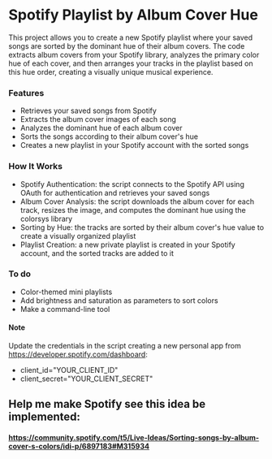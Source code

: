 # Spotify Playlist by Album Cover Hue
This project allows you to create a new Spotify playlist where your saved songs are sorted by the dominant hue of their album covers. The code extracts album covers from your Spotify library, analyzes the primary color hue of each cover, and then arranges your tracks in the playlist based on this hue order, creating a visually unique musical experience.

### Features
- Retrieves your saved songs from Spotify
- Extracts the album cover images of each song
- Analyzes the dominant hue of each album cover
- Sorts the songs according to their album cover's hue
- Creates a new playlist in your Spotify account with the sorted songs

### How It Works
- Spotify Authentication: the script connects to the Spotify API using OAuth for authentication and retrieves your saved songs
- Album Cover Analysis: the script downloads the album cover for each track, resizes the image, and computes the dominant hue using the colorsys library
- Sorting by Hue: the tracks are sorted by their album cover's hue value to create a visually organized playlist
- Playlist Creation: a new private playlist is created in your Spotify account, and the sorted tracks are added to it

### To do
- Color-themed mini playlists
- Add brightness and saturation as parameters to sort colors
- Make a command-line tool

#### Note
Update the credentials in the script creating a new personal app from https://developer.spotify.com/dashboard:
- client_id="YOUR_CLIENT_ID"
- client_secret="YOUR_CLIENT_SECRET"

## Help me make Spotify see this idea be implemented:
#### https://community.spotify.com/t5/Live-Ideas/Sorting-songs-by-album-cover-s-colors/idi-p/6897183#M315934
